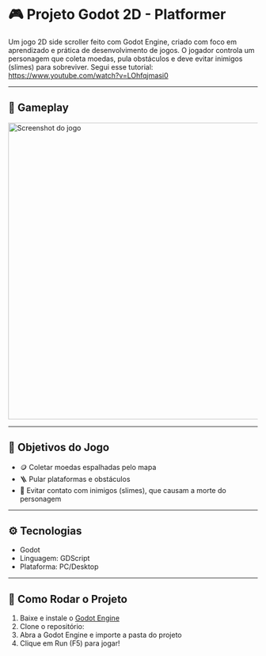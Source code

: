 # 🎮 Projeto Godot 2D - Platformer

Um jogo 2D side scroller feito com Godot Engine, criado com foco em aprendizado e prática de desenvolvimento de jogos. O jogador controla um personagem que coleta moedas, pula obstáculos e deve evitar inimigos (slimes) para sobreviver. Segui esse tutorial: https://www.youtube.com/watch?v=LOhfqjmasi0

---

## 📸 Gameplay

<img src="assets/gifs/demo.gif" alt="Screenshot do jogo" width="600"/>

---

## 🎯 Objetivos do Jogo

- 🪙 Coletar moedas espalhadas pelo mapa
- 🪜 Pular plataformas e obstáculos
- 👾 Evitar contato com inimigos (slimes), que causam a morte do personagem

---

## ⚙️ Tecnologias

- Godot
- Linguagem: GDScript
- Plataforma: PC/Desktop

---

## 🧰 Como Rodar o Projeto

1. Baixe e instale o [Godot Engine](https://godotengine.org/download)
2. Clone o repositório:
3. Abra a Godot Engine e importe a pasta do projeto
4. Clique em Run (F5) para jogar!
